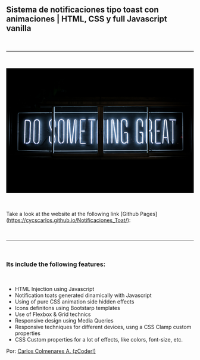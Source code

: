 <h2>Sistema de notificaciones tipo toast con animaciones | HTML, CSS y full Javascript vanilla</h2>

<br>

---

<br>

![Website banner!](assets/img/readme.jpg)

<br>

Take a look at the website at the following link [Github Pages] (https://cycscarlos.github.io/Notificaciones_Toat/):

<br>

---

<br>

<h3>Its include the following features:</h3>

<br>

<ul>
<li>HTML Injection using Javascript </li>
<li>Notification toats generated dinamically with Javascript</li>
<li>Using of pure CSS animation side hidden effects</li>
<li>Icons definitons using Bootstarp templates</li>
<li>Use of Flexbox & Grid technics</li>
<li>Responsive design using Media Queries</li>
<li>Responsive techniques for different devices, usng a CSS Clamp custom properties</li>
<li>CSS Custom properties for a lot of effects, like colors, font-size, etc.</li>

</ul>

Por: [Carlos Colmenares A. (zCoder!)](http://https:carlos-colmenares-a.netlify.app)
